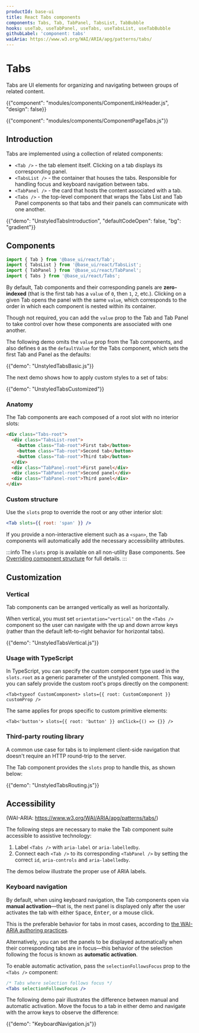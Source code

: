 ```yaml
---
productId: base-ui
title: React Tabs components
components: Tabs, Tab, TabPanel, TabsList, TabBubble
hooks: useTab, useTabPanel, useTabs, useTabsList, useTabBubble
githubLabel: 'component: tabs'
waiAria: https://www.w3.org/WAI/ARIA/apg/patterns/tabs/
---
```


# Tabs

<p class="description">Tabs are UI elements for organizing and navigating between groups of related content.</p>

{{"component": "modules/components/ComponentLinkHeader.js", "design": false}}

{{"component": "modules/components/ComponentPageTabs.js"}}

## Introduction

Tabs are implemented using a collection of related components:

- `<Tab />` - the tab element itself. Clicking on a tab displays its corresponding panel.
- `<TabsList />` - the container that houses the tabs. Responsible for handling focus and keyboard navigation between tabs.
- `<TabPanel />` - the card that hosts the content associated with a tab.
- `<Tabs />` - the top-level component that wraps the Tabs List and Tab Panel components so that tabs and their panels can communicate with one another.

{{"demo": "UnstyledTabsIntroduction", "defaultCodeOpen": false, "bg": "gradient"}}

## Components

```jsx
import { Tab } from '@base_ui/react/Tab';
import { TabsList } from '@base_ui/react/TabsList';
import { TabPanel } from '@base_ui/react/TabPanel';
import { Tabs } from '@base_ui/react/Tabs';
```

By default, Tab components and their corresponding panels are **zero-indexed** (that is the first tab has a `value` of `0`, then `1`, `2`, etc.).
Clicking on a given Tab opens the panel with the same `value`, which corresponds to the order in which each component is nested within its container.

Though not required, you can add the `value` prop to the Tab and Tab Panel to take control over how these components are associated with one another.

The following demo omits the `value` prop from the Tab components, and also defines `0` as the `defaultValue` for the Tabs component, which sets the first Tab and Panel as the defaults:

{{"demo": "UnstyledTabsBasic.js"}}

The next demo shows how to apply custom styles to a set of tabs:

{{"demo": "UnstyledTabsCustomized"}}

### Anatomy

The Tab components are each composed of a root slot with no interior slots:

```html
<div class="Tabs-root">
  <div class="TabsList-root">
    <button class="Tab-root">First tab</button>
    <button class="Tab-root">Second tab</button>
    <button class="Tab-root">Third tab</button>
  </div>
  <div class="TabPanel-root">First panel</div>
  <div class="TabPanel-root">Second panel</div>
  <div class="TabPanel-root">Third panel</div>
</div>
```

### Custom structure

Use the `slots` prop to override the root or any other interior slot:

```jsx
<Tab slots={{ root: 'span' }} />
```

If you provide a non-interactive element such as a `<span>`, the Tab components will automatically add the necessary accessibility attributes.

:::info
The `slots` prop is available on all non-utility Base components.
See [Overriding component structure](/base-ui/guides/overriding-component-structure/) for full details.
:::

## Customization

### Vertical

Tab components can be arranged vertically as well as horizontally.

When vertical, you must set `orientation="vertical"` on the `<Tabs />` component so the user can navigate with the up and down arrow keys (rather than the default left-to-right behavior for horizontal tabs).

{{"demo": "UnstyledTabsVertical.js"}}

### Usage with TypeScript

In TypeScript, you can specify the custom component type used in the `slots.root` as a generic parameter of the unstyled component.
This way, you can safely provide the custom root's props directly on the component:

```tsx
<Tab<typeof CustomComponent> slots={{ root: CustomComponent }} customProp />
```

The same applies for props specific to custom primitive elements:

```tsx
<Tab<'button'> slots={{ root: 'button' }} onClick={() => {}} />
```

### Third-party routing library

A common use case for tabs is to implement client-side navigation that doesn't require an HTTP round-trip to the server.

The Tab component provides the `slots` prop to handle this, as shown below:

{{"demo": "UnstyledTabsRouting.js"}}

## Accessibility

(WAI-ARIA: https://www.w3.org/WAI/ARIA/apg/patterns/tabs/)

The following steps are necessary to make the Tab component suite accessible to assistive technology:

1. Label `<Tabs />` with `aria-label` or `aria-labelledby`.
2. Connect each `<Tab />` to its corresponding `<TabPanel />` by setting the correct `id`, `aria-controls` and `aria-labelledby`.

The demos below illustrate the proper use of ARIA labels.

### Keyboard navigation

By default, when using keyboard navigation, the Tab components open via **manual activation**—that is, the next panel is displayed only after the user activates the tab with either <kbd class="key">Space</kbd>, <kbd class="key">Enter</kbd>, or a mouse click.

This is the preferable behavior for tabs in most cases, according to [the WAI-ARIA authoring practices](https://www.w3.org/WAI/ARIA/apg/patterns/tabs/).

Alternatively, you can set the panels to be displayed automatically when their corresponding tabs are in focus—this behavior of the selection following the focus is known as **automatic activation**.

To enable automatic activation, pass the `selectionFollowsFocus` prop to the `<Tabs />` component:

```jsx
/* Tabs where selection follows focus */
<Tabs selectionFollowsFocus />
```

The following demo pair illustrates the difference between manual and automatic activation.
Move the focus to a tab in either demo and navigate with the arrow keys to observe the difference:

{{"demo": "KeyboardNavigation.js"}}
